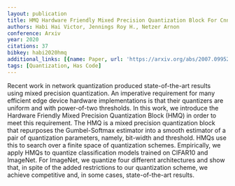 ```yaml
---
layout: publication
title: HMQ Hardware Friendly Mixed Precision Quantization Block For Cnns
authors: Habi Hai Victor, Jennings Roy H., Netzer Arnon
conference: Arxiv
year: 2020
citations: 37
bibkey: habi2020hmq
additional_links: [{name: Paper, url: 'https://arxiv.org/abs/2007.09952'}]
tags: [Quantization, Has Code]
---
```

Recent work in network quantization produced state-of-the-art results using
mixed precision quantization. An imperative requirement for many efficient edge
device hardware implementations is that their quantizers are uniform and with
power-of-two thresholds. In this work, we introduce the Hardware Friendly Mixed
Precision Quantization Block (HMQ) in order to meet this requirement. The HMQ
is a mixed precision quantization block that repurposes the Gumbel-Softmax
estimator into a smooth estimator of a pair of quantization parameters, namely,
bit-width and threshold. HMQs use this to search over a finite space of
quantization schemes. Empirically, we apply HMQs to quantize classification
models trained on CIFAR10 and ImageNet. For ImageNet, we quantize four
different architectures and show that, in spite of the added restrictions to
our quantization scheme, we achieve competitive and, in some cases,
state-of-the-art results.
